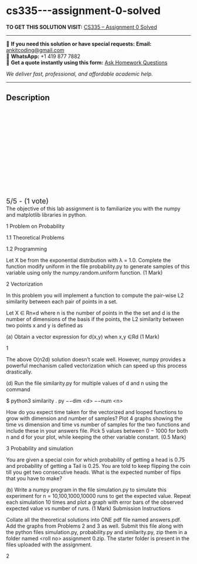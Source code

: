 # cs335---assignment-0-solved
**TO GET THIS SOLUTION VISIT:** [CS335 – Assignment 0 Solved](https://www.ankitcodinghub.com/product/cs335-assignment-0-solved/)


---

📩 **If you need this solution or have special requests:** **Email:** ankitcoding@gmail.com  
📱 **WhatsApp:** +1 419 877 7882  
📄 **Get a quote instantly using this form:** [Ask Homework Questions](https://www.ankitcodinghub.com/services/ask-homework-questions/)

*We deliver fast, professional, and affordable academic help.*

---

<h2>Description</h2>



<div class="kk-star-ratings kksr-auto kksr-align-center kksr-valign-top" data-payload="{&quot;align&quot;:&quot;center&quot;,&quot;id&quot;:&quot;111156&quot;,&quot;slug&quot;:&quot;default&quot;,&quot;valign&quot;:&quot;top&quot;,&quot;ignore&quot;:&quot;&quot;,&quot;reference&quot;:&quot;auto&quot;,&quot;class&quot;:&quot;&quot;,&quot;count&quot;:&quot;1&quot;,&quot;legendonly&quot;:&quot;&quot;,&quot;readonly&quot;:&quot;&quot;,&quot;score&quot;:&quot;5&quot;,&quot;starsonly&quot;:&quot;&quot;,&quot;best&quot;:&quot;5&quot;,&quot;gap&quot;:&quot;4&quot;,&quot;greet&quot;:&quot;Rate this product&quot;,&quot;legend&quot;:&quot;5\/5 - (1 vote)&quot;,&quot;size&quot;:&quot;24&quot;,&quot;title&quot;:&quot;CS335 - Assignment 0 Solved&quot;,&quot;width&quot;:&quot;138&quot;,&quot;_legend&quot;:&quot;{score}\/{best} - ({count} {votes})&quot;,&quot;font_factor&quot;:&quot;1.25&quot;}">

<div class="kksr-stars">

<div class="kksr-stars-inactive">
            <div class="kksr-star" data-star="1" style="padding-right: 4px">


<div class="kksr-icon" style="width: 24px; height: 24px;"></div>
        </div>
            <div class="kksr-star" data-star="2" style="padding-right: 4px">


<div class="kksr-icon" style="width: 24px; height: 24px;"></div>
        </div>
            <div class="kksr-star" data-star="3" style="padding-right: 4px">


<div class="kksr-icon" style="width: 24px; height: 24px;"></div>
        </div>
            <div class="kksr-star" data-star="4" style="padding-right: 4px">


<div class="kksr-icon" style="width: 24px; height: 24px;"></div>
        </div>
            <div class="kksr-star" data-star="5" style="padding-right: 4px">


<div class="kksr-icon" style="width: 24px; height: 24px;"></div>
        </div>
    </div>

<div class="kksr-stars-active" style="width: 138px;">
            <div class="kksr-star" style="padding-right: 4px">


<div class="kksr-icon" style="width: 24px; height: 24px;"></div>
        </div>
            <div class="kksr-star" style="padding-right: 4px">


<div class="kksr-icon" style="width: 24px; height: 24px;"></div>
        </div>
            <div class="kksr-star" style="padding-right: 4px">


<div class="kksr-icon" style="width: 24px; height: 24px;"></div>
        </div>
            <div class="kksr-star" style="padding-right: 4px">


<div class="kksr-icon" style="width: 24px; height: 24px;"></div>
        </div>
            <div class="kksr-star" style="padding-right: 4px">


<div class="kksr-icon" style="width: 24px; height: 24px;"></div>
        </div>
    </div>
</div>


<div class="kksr-legend" style="font-size: 19.2px;">
            5/5 - (1 vote)    </div>
    </div>
The objective of this lab assignment is to familiarize you with the numpy and matplotlib libraries in python.

1 Problem on Probability

1.1 Theoretical Problems

1.2 Programming

Let X be from the exponential distribution with λ = 1.0. Complete the function modify uniform in the file probability.py to generate samples of this variable using only the numpy.random.uniform function. (1 Mark)

2 Vectorization

In this problem you will implement a function to compute the pair-wise L2 similarity between each pair of points in a set.

Let X ∈ Rn×d where n is the number of points in the the set and d is the number of dimensions of the basis if the points, the L2 similarity between two points x and y is defined as

(a) Obtain a vector expression for d(x,y) when x,y ∈Rd (1 Mark)

1

The above O(n2d) solution doesn’t scale well. However, numpy provides a powerful mechanism called vectorization which can speed up this process drastically.

(d) Run the file similarity.py for multiple values of d and n using the command

$ python3 similarity . py −−dim &lt;d&gt; −−num &lt;n&gt;

How do you expect time taken for the vectorized and looped functions to grow with dimension and number of samples? Plot 4 graphs showing the time vs dimension and time vs number of samples for the two functions and include these in your answers file. Pick 5 values between 0 − 1000 for both n and d for your plot, while keeping the other variable constant. (0.5 Mark)

3 Probability and simulation

You are given a special coin for which probability of getting a head is 0.75 and probability of getting a Tail is 0.25. You are told to keep flipping the coin till you get two consecutive heads. What is the expected number of flips that you have to make?

(b) Write a numpy program in the file simulation.py to simulate this experiment for n = 10,100,1000,10000 runs to get the expected value. Repeat each simulation 10 times and plot a graph with error bars of the observed expected value vs number of runs. (1 Mark) Submission Instructions

Collate all the theoretical solutions into ONE pdf file named answers.pdf. Add the graphs from Problems 2 and 3 as well. Submit this file along with the python files simulation.py, probability.py and similarity.py, zip them in a folder named &lt;roll no&gt; assignment 0.zip. The starter folder is present in the files uploaded with the assignment.

2

